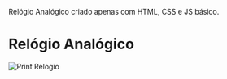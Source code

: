 Relógio Analógico criado apenas com HTML, CSS e JS básico.
# Relógio Analógico

![Print Relogio](https://github.com/ViniciusPess/Projeto1-Relogio/assets/113379730/70563300-53ee-4d67-bbd1-1131c13c34df)
